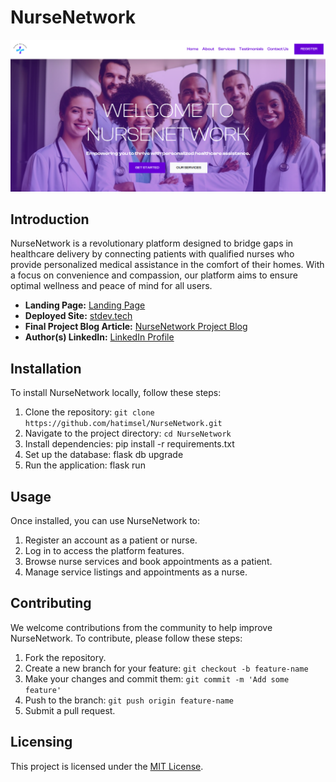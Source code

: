 # NurseNetwork

![NurseNetwork Banner](./landingpage.png)

## Introduction

NurseNetwork is a revolutionary platform designed to bridge gaps in healthcare delivery by connecting patients with qualified nurses who provide personalized medical assistance in the comfort of their homes. With a focus on convenience and compassion, our platform aims to ensure optimal wellness and peace of mind for all users.

- **Landing Page:** [Landing Page](https://hatimsel.github.io/)
- **Deployed Site:** [stdev.tech](https://www.stdev.tech)
- **Final Project Blog Article:** [NurseNetwork Project Blog](https://www.linkedin.com/pulse/introducing-nursenetwork-bridging-gaps-healthcare-hatim-selmun-uir4e/?trackingId=yHLlEhWVSiqTFA3Pi%2B3fcw%3D%3D)
- **Author(s) LinkedIn:** [LinkedIn Profile](https://www.linkedin.com/in/hatim-selmun-b2746a269/)

## Installation

To install NurseNetwork locally, follow these steps:

1. Clone the repository: `git clone https://github.com/hatimsel/NurseNetwork.git`
2. Navigate to the project directory: `cd NurseNetwork`
3. Install dependencies: pip install -r requirements.txt
4. Set up the database: flask db upgrade 
5. Run the application: flask run

## Usage

Once installed, you can use NurseNetwork to:
1. Register an account as a patient or nurse.
2. Log in to access the platform features.
3. Browse nurse services and book appointments as a patient.
4. Manage service listings and appointments as a nurse.

## Contributing

We welcome contributions from the community to help improve NurseNetwork. To contribute, please follow these steps:

1. Fork the repository.
2. Create a new branch for your feature: `git checkout -b feature-name`
3. Make your changes and commit them: `git commit -m 'Add some feature'`
4. Push to the branch: `git push origin feature-name`
5. Submit a pull request.

## Licensing

This project is licensed under the [MIT License](LICENSE).

